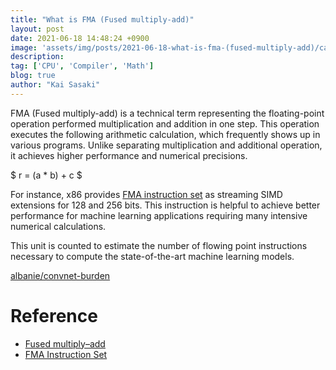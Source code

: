 ```yaml
---
title: "What is FMA (Fused multiply-add)"
layout: post
date: 2021-06-18 14:48:24 +0900
image: 'assets/img/posts/2021-06-18-what-is-fma-(fused-multiply-add)/catch.jpg'
description:
tag: ['CPU', 'Compiler', 'Math']
blog: true
author: "Kai Sasaki"
---
```


FMA (Fused multiply-add) is a technical term representing the floating-point operation performed multiplication and addition in one step. This operation executes the following arithmetic calculation, which frequently shows up in various programs. Unlike separating multiplication and additional operation, it achieves higher performance and numerical precisions.

$
r = (a * b) + c
$

For instance, x86 provides [FMA instruction set](https://en.wikipedia.org/wiki/FMA_instruction_set) as streaming SIMD extensions for 128 and 256 bits. This instruction is helpful to achieve better performance for machine learning applications requiring many intensive numerical calculations.

This unit is counted to estimate the number of flowing point instructions necessary to compute the state-of-the-art machine learning models.

[albanie/convnet-burden](https://github.com/albanie/convnet-burden)

# Reference

- [Fused multiply–add](https://en.wikipedia.org/wiki/Multiply%E2%80%93accumulate_operation#Fused_multiply%E2%80%93add)
- [FMA Instruction Set](https://en.wikipedia.org/wiki/FMA_instruction_set)
